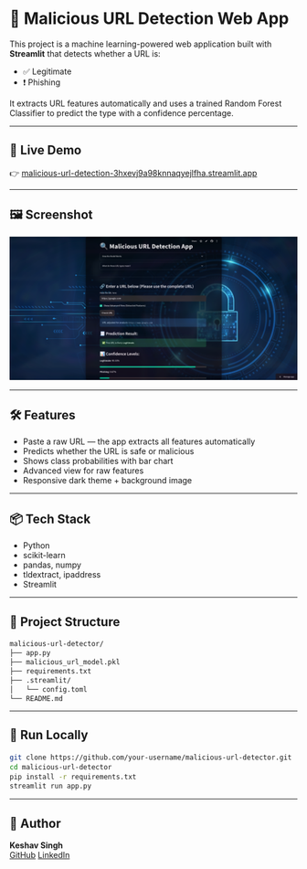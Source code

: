 # 🔐 Malicious URL Detection Web App

This project is a machine learning-powered web application built with **Streamlit** that detects whether a URL is:

- ✅ Legitimate  
- ❗ Phishing  

It extracts URL features automatically and uses a trained Random Forest Classifier to predict the type with a confidence percentage.

---

## 🚀 Live Demo

👉 [malicious-url-detection-3hxevj9a98knnaqyejlfha.streamlit.app](https://malicious-url-detection-3hxevj9a98knnaqyejlfha.streamlit.app/)

---

## 🖼 Screenshot

![App Screenshot](assets/app_screenshot.png)


---

## 🛠 Features

- Paste a raw URL — the app extracts all features automatically
- Predicts whether the URL is safe or malicious
- Shows class probabilities with bar chart
- Advanced view for raw features
- Responsive dark theme + background image

---

## 📦 Tech Stack

- Python
- scikit-learn
- pandas, numpy
- tldextract, ipaddress
- Streamlit

---

## 📂 Project Structure

```
malicious-url-detector/
├── app.py
├── malicious_url_model.pkl
├── requirements.txt
├── .streamlit/
│   └── config.toml
└── README.md
```

---

## 🧪 Run Locally

```bash
git clone https://github.com/your-username/malicious-url-detector.git
cd malicious-url-detector
pip install -r requirements.txt
streamlit run app.py
```

---

## 👤 Author

**Keshav Singh**  
[GitHub](https://github.com/Kesin2540/)
[LinkedIn](https://linkedin.com/in/keshav-singh-1955b2317)

